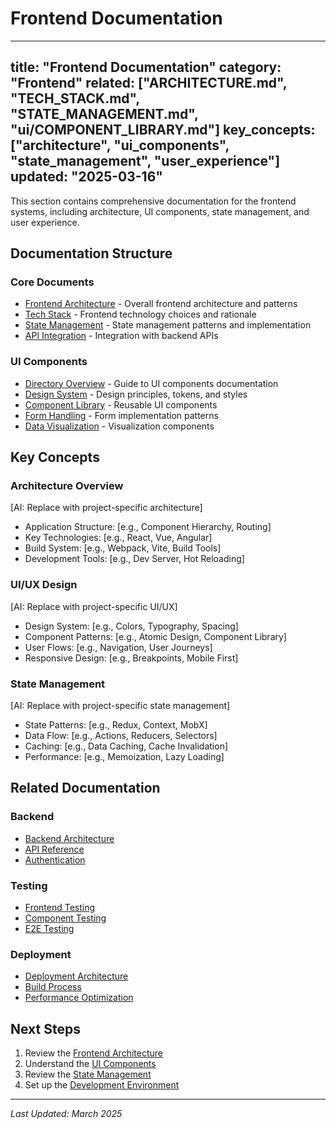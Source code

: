 # Frontend Documentation

---
title: "Frontend Documentation"
category: "Frontend"
related: ["ARCHITECTURE.md", "TECH_STACK.md", "STATE_MANAGEMENT.md", "ui/COMPONENT_LIBRARY.md"]
key_concepts: ["architecture", "ui_components", "state_management", "user_experience"]
updated: "2025-03-16"
---

This section contains comprehensive documentation for the frontend systems, including architecture, UI components, state management, and user experience.

## Documentation Structure

### Core Documents
- [Frontend Architecture](ARCHITECTURE.md) - Overall frontend architecture and patterns
- [Tech Stack](TECH_STACK.md) - Frontend technology choices and rationale
- [State Management](STATE_MANAGEMENT.md) - State management patterns and implementation
- [API Integration](API_INTEGRATION.md) - Integration with backend APIs

### UI Components
- [Directory Overview](ui/INDEX.md) - Guide to UI components documentation
- [Design System](ui/DESIGN_SYSTEM.md) - Design principles, tokens, and styles
- [Component Library](ui/COMPONENT_LIBRARY.md) - Reusable UI components
- [Form Handling](ui/FORM_HANDLING.md) - Form implementation patterns
- [Data Visualization](ui/DATA_VISUALIZATION.md) - Visualization components

## Key Concepts

### Architecture Overview
[AI: Replace with project-specific architecture]
- Application Structure: [e.g., Component Hierarchy, Routing]
- Key Technologies: [e.g., React, Vue, Angular]
- Build System: [e.g., Webpack, Vite, Build Tools]
- Development Tools: [e.g., Dev Server, Hot Reloading]

### UI/UX Design
[AI: Replace with project-specific UI/UX]
- Design System: [e.g., Colors, Typography, Spacing]
- Component Patterns: [e.g., Atomic Design, Component Library]
- User Flows: [e.g., Navigation, User Journeys]
- Responsive Design: [e.g., Breakpoints, Mobile First]

### State Management
[AI: Replace with project-specific state management]
- State Patterns: [e.g., Redux, Context, MobX]
- Data Flow: [e.g., Actions, Reducers, Selectors]
- Caching: [e.g., Data Caching, Cache Invalidation]
- Performance: [e.g., Memoization, Lazy Loading]

## Related Documentation

### Backend
- [Backend Architecture](../backend/ARCHITECTURE.md)
- [API Reference](../backend/api/API_REFERENCE.md)
- [Authentication](../backend/api/AUTHENTICATION.md)

### Testing
- [Frontend Testing](../testing/frontend/INDEX.md)
- [Component Testing](../testing/frontend/COMPONENT_TESTING.md)
- [E2E Testing](../testing/frontend/E2E_TESTING.md)

### Deployment
- [Deployment Architecture](../deployment/ARCHITECTURE.md)
- [Build Process](../deployment/BUILD.md)
- [Performance Optimization](../deployment/PERFORMANCE.md)

## Next Steps

1. Review the [Frontend Architecture](ARCHITECTURE.md)
2. Understand the [UI Components](ui/COMPONENT_LIBRARY.md)
3. Review the [State Management](STATE_MANAGEMENT.md)
4. Set up the [Development Environment](../development/SETUP.md)

---

*Last Updated: March 2025* 
